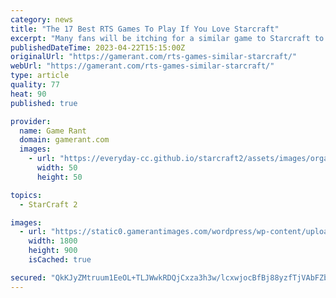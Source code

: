 ```yaml
---
category: news
title: "The 17 Best RTS Games To Play If You Love Starcraft"
excerpt: "Many fans will be itching for a similar game to Starcraft to play with no new sequel in sight. Here are the 15 best games to scratch that itch. Updated April 22, 2023, by Kristy Ambrose ..."
publishedDateTime: 2023-04-22T15:15:00Z
originalUrl: "https://gamerant.com/rts-games-similar-starcraft/"
webUrl: "https://gamerant.com/rts-games-similar-starcraft/"
type: article
quality: 77
heat: 90
published: true

provider:
  name: Game Rant
  domain: gamerant.com
  images:
    - url: "https://everyday-cc.github.io/starcraft2/assets/images/organizations/gamerant.com-50x50.jpg"
      width: 50
      height: 50

topics:
  - StarCraft 2

images:
  - url: "https://static0.gamerantimages.com/wordpress/wp-content/uploads/2022/04/RTS-Games-Like-Starcraft.jpg"
    width: 1800
    height: 900
    isCached: true

secured: "QkKJyZMtruum1EeOL+TLJWwkRDQjCxza3h3w/lcxwjocBfBj88yzfTjVAbFZbHviMGjcSEQiHn594pgfr/U9zKTiiE4DWz/42p+yAf7kRXJLpu5S2yulpVhPPDjzTKSX/D56BiQcpJmYaJNdZyO9ZDXyeXWNDW8aHv4aKus8nVfFRhdqKB7HNygvDMFZPQnoVP42vIDaAJqxuJulTiWx7n5J1IJwmkXdlWHQsr6FBwm8q7+oK7J1Ey8kMBYFDM1JNHR4D66BB+ibmt1u7oJe4RBDM4eMJPPLZ7iYt5Fg9i6eiim5ujFR9jlW2mvglyMmsy0G2Xk8HaA4vYZQUEBwuqJ+xoxGqGbh4Ki8JGeDNXI=;KQf4GdM9zBVt8kdQfW4NIg=="
---
```


